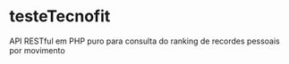 # testeTecnofit
API RESTful em PHP puro para consulta do ranking de recordes pessoais por movimento
